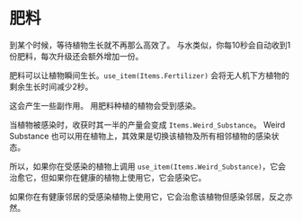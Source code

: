 # 肥料
到某个时候，等待植物生长就不再那么高效了。
与水类似，你每10秒会自动收到1份肥料，每次升级还会额外增加一份。

肥料可以让植物瞬间生长。`use_item(Items.Fertilizer)` 会将无人机下方植物的剩余生长时间减少2秒。

这会产生一些副作用。
用肥料种植的植物会受到感染。

当植物被感染时，收获时其一半的产量会变成 `Items.Weird_Substance`。
Weird Substance 也可以用在植物上，其效果是切换该植物及所有相邻植物的感染状态。

所以，如果你在受感染的植物上调用 `use_item(Items.Weird_Substance)`，它会治愈它，但如果你在健康的植物上使用它，它会感染它。

如果你在有健康邻居的受感染植物上使用它，它会治愈该植物但感染邻居，反之亦然。